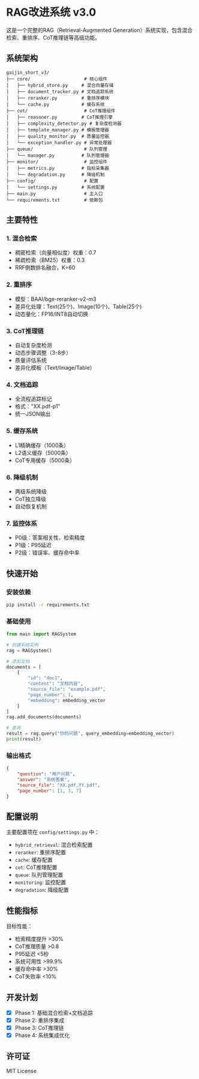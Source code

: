 # RAG改进系统 v3.0

这是一个完整的RAG（Retrieval-Augmented Generation）系统实现，包含混合检索、重排序、CoT推理链等高级功能。

## 系统架构

```
gaijin_short_v3/
├── core/                    # 核心组件
│   ├── hybrid_store.py     # 混合向量存储
│   ├── document_tracker.py # 文档追踪系统
│   ├── reranker.py         # 重排序模块
│   └── cache.py            # 缓存系统
├── cot/                     # CoT推理组件
│   ├── reasoner.py         # CoT推理引擎
│   ├── complexity_detector.py # 复杂度检测器
│   ├── template_manager.py # 模板管理器
│   ├── quality_monitor.py  # 质量监控器
│   └── exception_handler.py # 异常处理器
├── queue/                   # 队列管理
│   └── manager.py          # 队列管理器
├── monitor/                 # 监控组件
│   ├── metrics.py          # 指标采集器
│   └── degradation.py      # 降级机制
├── config/                  # 配置
│   └── settings.py         # 系统配置
├── main.py                  # 主入口
└── requirements.txt         # 依赖包
```

## 主要特性

### 1. 混合检索
- 稠密检索（向量相似度）权重：0.7
- 稀疏检索（BM25）权重：0.3
- RRF倒数排名融合，K=60

### 2. 重排序
- 模型：BAAI/bge-reranker-v2-m3
- 差异化处理：Text(25个)、Image(10个)、Table(25个)
- 动态量化：FP16/INT8自动切换

### 3. CoT推理链
- 自动复杂度检测
- 动态步骤调整（3-8步）
- 质量评估系统
- 差异化模板（Text/Image/Table）

### 4. 文档追踪
- 全流程追踪标记
- 格式："XX.pdf-p1"
- 统一JSON输出

### 5. 缓存系统
- L1精确缓存（1000条）
- L2语义缓存（5000条）
- CoT专用缓存（5000条）

### 6. 降级机制
- 两级系统降级
- CoT独立降级
- 自动恢复机制

### 7. 监控体系
- P0级：答案相关性、检索精度
- P1级：P95延迟
- P2级：错误率、缓存命中率

## 快速开始

### 安装依赖
```bash
pip install -r requirements.txt
```

### 基础使用
```python
from main import RAGSystem

# 创建系统实例
rag = RAGSystem()

# 添加文档
documents = [
    {
        "id": "doc1",
        "content": "文档内容",
        "source_file": "example.pdf",
        "page_number": 1,
        "embedding": embedding_vector
    }
]
rag.add_documents(documents)

# 查询
result = rag.query("你的问题", query_embedding=embedding_vector)
print(result)
```

### 输出格式
```json
{
    "question": "用户问题",
    "answer": "系统答案",
    "source_file": "XX.pdf,YY.pdf",
    "page_number": [1, 3, 7]
}
```

## 配置说明

主要配置项在 `config/settings.py` 中：

- `hybrid_retrieval`: 混合检索配置
- `reranker`: 重排序配置
- `cache`: 缓存配置
- `cot`: CoT推理配置
- `queue`: 队列管理配置
- `monitoring`: 监控配置
- `degradation`: 降级配置

## 性能指标

目标性能：
- 检索精度提升 >30%
- CoT推理质量 >0.8
- P95延迟 <5秒
- 系统可用性 >99.9%
- 缓存命中率 >30%
- CoT失败率 <10%

## 开发计划

- [x] Phase 1: 基础混合检索+文档追踪
- [x] Phase 2: 重排序集成
- [x] Phase 3: CoT推理链
- [x] Phase 4: 系统集成优化

## 许可证

MIT License